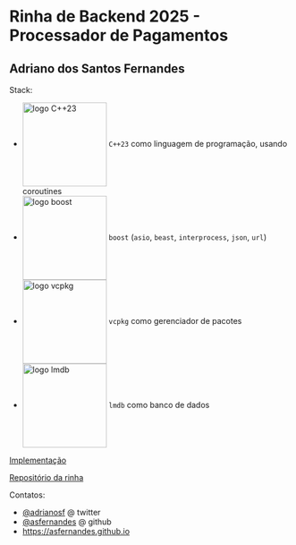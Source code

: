 # Rinha de Backend 2025 - Processador de Pagamentos

## Adriano dos Santos Fernandes

Stack:
- <img src="https://www.ics.com/sites/default/files/styles/blog_detail/public/images/cpp-w-23.jpg?itok=pR6VPZzy" alt="logo C++23" width="150" height="auto" valign="middle"> `C++23` como linguagem de programação, usando coroutines
- <img src="https://upload.wikimedia.org/wikipedia/commons/c/c8/Mongoose_Web_Server.svg" alt="logo boost" width="150" height="auto" valign="middle"> `boost` (`asio`, `beast`, `interprocess`, `json`, `url`)
- <img src="https://devblogs.microsoft.com/wp-content/uploads/sites/9/2021/05/vcpkg-product-mark.png" alt="logo vcpkg" width="150" height="auto" valign="middle"> `vcpkg` como gerenciador de pacotes
- <img src="https://dbdb.io/media/logos/lmdb.png" alt="logo lmdb" width="150" height="auto" valign="middle"> `lmdb` como banco de dados

[Implementação](https://github.com/asfernandes/rinhaback25/tree/main/c%2B%2B-boost-lmdb)

[Repositório da rinha](https://github.com/zanfranceschi/rinha-de-backend-2025/tree/main)

Contatos:
- [@adrianosf](https://twitter.com/adrianosf) @ twitter
- [@asfernandes](https://github.com/asfernandes) @ github
- https://asfernandes.github.io

